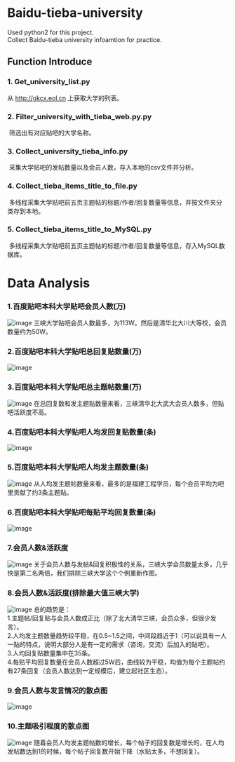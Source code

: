

# Baidu-tieba-university
Used python2 for this project.
<br>Collect Baidu-tieba university infoamtion for practice.
<br>
## Function Introduce
### 1. Get_university_list.py
  从 http://gkcx.eol.cn 上获取大学的列表。
  <br>
### 2. Filter_university_with_tieba_web.py.py
  筛选出有对应贴吧的大学名称。
  <br>
### 3. Collect_university_tieba_info.py
  采集大学贴吧的发帖数量以及会员人数，存入本地的csv文件并分析。
  <br>
### 4. Collect_tieba_items_title_to_file.py
  多线程采集大学贴吧前五页主题帖的标题/作者/回复数量等信息，并按文件夹分类存到本地。
  <br>
### 5. Collect_tieba_items_title_to_MySQL.py
  多线程采集大学贴吧前五页主题帖的标题/作者/回复数量等信息，存入MySQL数据库。
  <br>
  

# Data Analysis
### 1.百度贴吧本科大学贴吧会员人数(万)
![image](https://github.com/nickliqian/Baidu-tieba-university/blob/master/Analysis%20Chart/百度贴吧本科大学贴吧会员人数(万).png)
三峡大学贴吧会员人数最多，为113W。然后是清华北大川大等校，会员数量约为50W。
<br>
### 2.百度贴吧本科大学贴吧总回复贴数量(万)
![image](https://github.com/nickliqian/Baidu-tieba-university/blob/master/Analysis%20Chart/百度贴吧本科大学贴吧总回复贴数量(万).png)
<br>
### 3.百度贴吧本科大学贴吧总主题帖数量(万)
![image](https://github.com/nickliqian/Baidu-tieba-university/blob/master/Analysis%20Chart/百度贴吧本科大学贴吧总主题帖数量(万).png)
在总回复数和发主题贴数量来看，三峡清华北大武大会员人数多，但贴吧活跃度不高。
<br>
### 4.百度贴吧本科大学贴吧人均发回复贴数量(条)
![image](https://github.com/nickliqian/Baidu-tieba-university/blob/master/Analysis%20Chart/百度贴吧本科大学贴吧人均发回复贴数量(条).png)
<br>
### 5.百度贴吧本科大学贴吧人均发主题数量(条)
![image](https://github.com/nickliqian/Baidu-tieba-university/blob/master/Analysis%20Chart/百度贴吧本科大学贴吧人均发主题数量(条).png)
从人均发主题帖数量来看，最多的是福建工程学员，每个会员平均为吧里贡献了约3条主题贴。
<br>
### 6.百度贴吧本科大学贴吧每贴平均回复数量(条)
![image](https://github.com/nickliqian/Baidu-tieba-university/blob/master/Analysis%20Chart/百度贴吧本科大学贴吧每贴平均回复数量(条).png)
<br>

### 7.会员人数&活跃度
![image](https://github.com/nickliqian/Baidu-tieba-university/blob/master/Analysis%20Chart/会员人数&活跃度.png)
关于会员人数与发帖&回复积极性的关系，三峡大学会员数量太多，几乎快是第二名两倍，我们排除三峡大学这个个例重新作图。
### 8.会员人数&活跃度(排除最大值三峡大学)
![image](https://github.com/nickliqian/Baidu-tieba-university/blob/master/Analysis%20Chart/会员人数&活跃度(排除最大值三峡大学).png)
总的趋势是：
<br>1.主题帖/回复贴与会员人数成正比（除了北大清华三峡，会员众多，但很少发言）。
<br>2.人均发主题数量趋势较平稳，在0.5~1.5之间，中间段趋近于1（可以说具有一人一贴的特点，说明大部分人是有一定的需求（咨询，交流）后加入的贴吧）。
<br>3.人均回复贴数量集中在35条。
<br>4.每贴平均回复数量在会员人数超过5W后，曲线较为平稳，均值为每个主题帖约有27条回复（会员人数达到一定规模后，建立起社区生态）。
<br>
### 9.会员人数与发言情况的散点图
![image](https://github.com/nickliqian/Baidu-tieba-university/blob/master/Analysis%20Chart/会员人数与发言情况的散点图.png)
<br>
### 10.主题吸引程度的散点图
![image](https://github.com/nickliqian/Baidu-tieba-university/blob/master/Analysis%20Chart/主题吸引程度的散点图.png)
随着会员人均发主题帖数的增长，每个帖子的回复数是增长的，在人均发帖数达到1的时候，每个帖子回复数开始下降（水贴太多，不想回复）。
